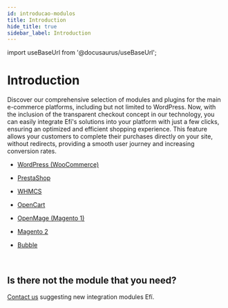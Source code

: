 ```yaml
---
id: introducao-modulos
title: Introduction
hide_title: true
sidebar_label: Introduction
---
```


import useBaseUrl from '@docusaurus/useBaseUrl';

<h1 class="title">Introduction</h1>
<div class="contudo">

Discover our comprehensive selection of modules and plugins for the main e-commerce platforms, including but not limited to WordPress. Now, with the inclusion of the transparent checkout concept in our technology, you can easily integrate Efí's solutions into your platform with just a few clicks, ensuring an optimized and efficient shopping experience. This feature allows your customers to complete their purchases directly on your site, without redirects, providing a smooth user journey and increasing conversion rates.

* [WordPress (WooCommerce)](WordPress)

* [PrestaShop](PrestaShop)

* [WHMCS](WHMCS)

* [OpenCart](OpenCart) 

* [OpenMage (Magento 1)](OpenMage)
  
* [Magento 2](Magento2)

* [Bubble](Bubble)


<br/>

## Is there not the module that you need?

<a href="https://sejaefi.com.br/central-de-ajuda/outros/entrar-em-contato#conteudo" target="_blank">Contact us</a> suggesting new integration modules Efí.


</div>